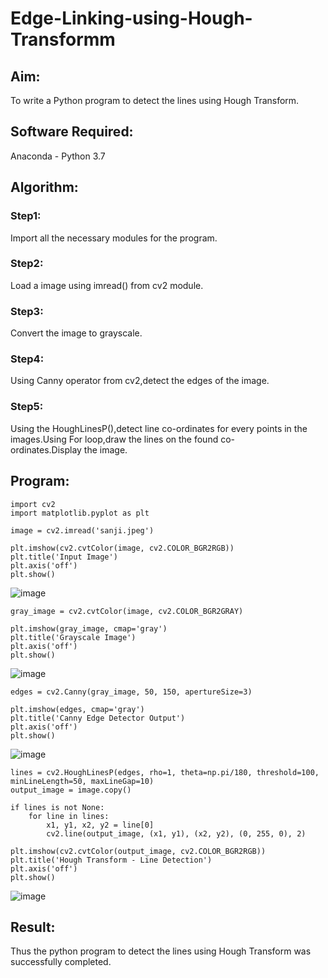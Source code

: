 # Edge-Linking-using-Hough-Transformm
## Aim:
To write a Python program to detect the lines using Hough Transform.

## Software Required:
Anaconda - Python 3.7

## Algorithm:
### Step1:

Import all the necessary modules for the program.
### Step2:

Load a image using imread() from cv2 module.
### Step3:

Convert the image to grayscale.
### Step4:

Using Canny operator from cv2,detect the edges of the image.
### Step5:

Using the HoughLinesP(),detect line co-ordinates for every points in the images.Using For loop,draw the lines on the found co-ordinates.Display the image.
## Program:
```
import cv2
import matplotlib.pyplot as plt
```
```
image = cv2.imread('sanji.jpeg')  
```
```
plt.imshow(cv2.cvtColor(image, cv2.COLOR_BGR2RGB))
plt.title('Input Image')
plt.axis('off')
plt.show()
```
![image](https://github.com/user-attachments/assets/bbcfa939-be43-41f1-9023-05fd37a46db2)

```
gray_image = cv2.cvtColor(image, cv2.COLOR_BGR2GRAY)
```
```
plt.imshow(gray_image, cmap='gray')
plt.title('Grayscale Image')
plt.axis('off')
plt.show()
```
![image](https://github.com/user-attachments/assets/9672f142-3213-4195-a41f-f0fe9c510ae5)

```
edges = cv2.Canny(gray_image, 50, 150, apertureSize=3)
```
```
plt.imshow(edges, cmap='gray')
plt.title('Canny Edge Detector Output')
plt.axis('off')
plt.show()
```
![image](https://github.com/user-attachments/assets/07cbb354-b7a7-4715-8afd-4f2dcf14685f)

```
lines = cv2.HoughLinesP(edges, rho=1, theta=np.pi/180, threshold=100, minLineLength=50, maxLineGap=10)
output_image = image.copy()

if lines is not None:
    for line in lines:
        x1, y1, x2, y2 = line[0]
        cv2.line(output_image, (x1, y1), (x2, y2), (0, 255, 0), 2)

```
```
plt.imshow(cv2.cvtColor(output_image, cv2.COLOR_BGR2RGB))
plt.title('Hough Transform - Line Detection')
plt.axis('off')
plt.show()

```
![image](https://github.com/user-attachments/assets/0ea0fa71-7591-4b5c-b73b-c29e968ad9bf)

## Result: 
Thus the python program to detect the lines using Hough Transform was successfully completed.
 
